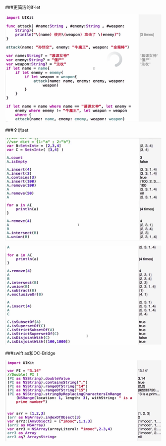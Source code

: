 ###更简洁的if-let



![](/assets/1)







###全新set



![](/assets/3)



![](/assets/4)



###swift as和OC-Bridge



![](/assets/2)


































































